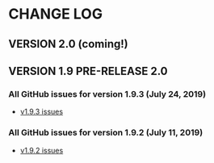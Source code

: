 # CHANGE LOG

## VERSION 2.0 (coming!)


## VERSION 1.9 PRE-RELEASE 2.0

### All GitHub issues for version 1.9.3 (July 24, 2019)
* [v1.9.3 issues](https://github.com/LaSalleSoftware/lsv2-basicfrontend-app/milestone/2?closed=1)

### All GitHub issues for version 1.9.2 (July 11, 2019)
* [v1.9.2 issues](https://github.com/LaSalleSoftware/lsv2-basicfrontend-app/milestone/1?closed=1)
